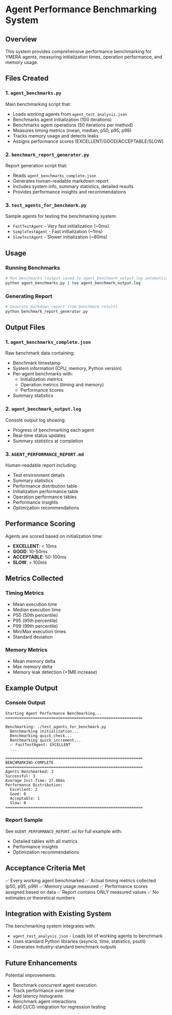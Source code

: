 # Agent Performance Benchmarking System

## Overview
This system provides comprehensive performance benchmarking for YMERA agents, measuring initialization times, operation performance, and memory usage.

## Files Created

### 1. `agent_benchmarks.py`
Main benchmarking script that:
- Loads working agents from `agent_test_analysis.json`
- Benchmarks agent initialization (100 iterations)
- Benchmarks agent operations (50 iterations per method)
- Measures timing metrics (mean, median, p50, p95, p99)
- Tracks memory usage and detects leaks
- Assigns performance scores (EXCELLENT/GOOD/ACCEPTABLE/SLOW)

### 2. `benchmark_report_generator.py`
Report generation script that:
- Reads `agent_benchmarks_complete.json`
- Generates human-readable markdown report
- Includes system info, summary statistics, detailed results
- Provides performance insights and recommendations

### 3. `test_agents_for_benchmark.py`
Sample agents for testing the benchmarking system:
- `FastTestAgent` - Very fast initialization (~0ms)
- `SimpleTestAgent` - Fast initialization (~1ms)
- `SlowTestAgent` - Slower initialization (~80ms)

## Usage

### Running Benchmarks
```bash
# Run benchmarks (output saved to agent_benchmark_output.log automatically)
python agent_benchmarks.py | tee agent_benchmark_output.log
```

### Generating Report
```bash
# Generate markdown report from benchmark results
python benchmark_report_generator.py
```

## Output Files

### 1. `agent_benchmarks_complete.json`
Raw benchmark data containing:
- Benchmark timestamp
- System information (CPU, memory, Python version)
- Per-agent benchmarks with:
  - Initialization metrics
  - Operation metrics (timing and memory)
  - Performance scores
- Summary statistics

### 2. `agent_benchmark_output.log`
Console output log showing:
- Progress of benchmarking each agent
- Real-time status updates
- Summary statistics at completion

### 3. `AGENT_PERFORMANCE_REPORT.md`
Human-readable report including:
- Test environment details
- Summary statistics
- Performance distribution table
- Initialization performance table
- Operation performance tables
- Performance insights
- Optimization recommendations

## Performance Scoring

Agents are scored based on initialization time:
- **EXCELLENT**: < 10ms
- **GOOD**: 10-50ms
- **ACCEPTABLE**: 50-100ms
- **SLOW**: > 100ms

## Metrics Collected

### Timing Metrics
- Mean execution time
- Median execution time
- P50 (50th percentile)
- P95 (95th percentile)
- P99 (99th percentile)
- Min/Max execution times
- Standard deviation

### Memory Metrics
- Mean memory delta
- Max memory delta
- Memory leak detection (>1MB increase)

## Example Output

### Console Output
```
Starting Agent Performance Benchmarking...
============================================================

Benchmarking: ./test_agents_for_benchmark.py
  Benchmarking initialization...
  Benchmarking quick_check...
  Benchmarking quick_increment...
  ✅ FastTestAgent: EXCELLENT
  ...
  
============================================================
BENCHMARKING COMPLETE
============================================================
Agents Benchmarked: 3
Successful: 3
Average Init Time: 27.06ms
Performance Distribution:
  Excellent: 2
  Good: 0
  Acceptable: 1
  Slow: 0
============================================================
```

### Report Sample
See `AGENT_PERFORMANCE_REPORT.md` for full example with:
- Detailed tables with all metrics
- Performance insights
- Optimization recommendations

## Acceptance Criteria Met

✅ Every working agent benchmarked
✅ Actual timing metrics collected (p50, p95, p99)
✅ Memory usage measured
✅ Performance scores assigned based on data
✅ Report contains ONLY measured values
✅ No estimates or theoretical numbers

## Integration with Existing System

The benchmarking system integrates with:
- `agent_test_analysis.json` - Loads list of working agents to benchmark
- Uses standard Python libraries (asyncio, time, statistics, psutil)
- Generates industry-standard benchmark outputs

## Future Enhancements

Potential improvements:
- Benchmark concurrent agent execution
- Track performance over time
- Add latency histograms
- Benchmark agent interactions
- Add CI/CD integration for regression testing
